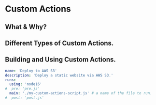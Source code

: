 # Custom Actions

## What & Why?

## Different Types of Custom Actions.

## Building and Using Custom Actions.

```yaml
name: 'Deploy to AWS S3'
description: 'Deploy a static website via AWS S3.'
runs:
  using: 'node16'
#  pre: 'pre.js'
  main: './my-custom-actions-script.js' # a name of the file to run.
#  post: 'post.js'
```
